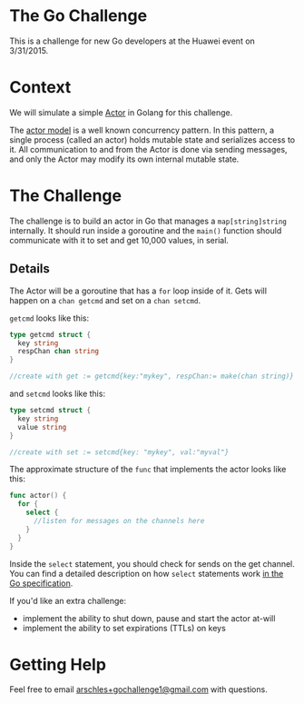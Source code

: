 # The Go Challenge

This is a challenge for new Go developers at the Huawei event on 3/31/2015.

# Context

We will simulate a simple [Actor](http://en.wikipedia.org/wiki/Actor_model) in Golang
for this challenge.

The [actor model](http://en.wikipedia.org/wiki/Actor_model) is a well known concurrency
pattern. In this pattern, a single process (called an actor) holds mutable state
and serializes access to it. All communication to and from the Actor is done via sending messages, and only the Actor may modify its own internal mutable state.

# The Challenge

The challenge is to build an actor in Go that manages a `map[string]string` internally. It should run inside a goroutine and the `main()` function should communicate with it to set and get 10,000 values, in serial.

## Details

The Actor will be a goroutine that has a `for` loop inside of it. Gets will happen on a `chan getcmd` and set on a `chan setcmd`.

`getcmd` looks like this:

```go
type getcmd struct {
  key string
  respChan chan string
}

//create with get := getcmd{key:"mykey", respChan:= make(chan string)}
```

and `setcmd` looks like this:

```go
type setcmd struct {
  key string
  value string
}

//create with set := setcmd{key: "mykey", val:"myval"}
```

The approximate structure of the `func` that implements the actor looks like this:

```go
func actor() {
  for {
    select {
      //listen for messages on the channels here
    }
  }
}
```

Inside the `select` statement, you should check for sends on the get channel. You can find a detailed description on how `select` statements work [in the Go specification](https://golang.org/ref/spec#Select_statements).

If you'd like an extra challenge:

- implement the ability to shut down, pause and start the actor at-will
- implement the ability to set expirations (TTLs) on keys

# Getting Help

Feel free to email arschles+gochallenge1@gmail.com with questions.
